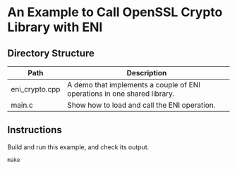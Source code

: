 An Example to Call OpenSSL Crypto Library with ENI
==================================================

## Directory Structure

| Path           | Description                                  |
| -------------- | -------------------------------------------- |
| eni_crypto.cpp | A demo that implements a couple of ENI operations in one shared library. |
| main.c         | Show how to load and call the ENI operation. |


## Instructions

Build and run this example, and check its output.

```
make
```
